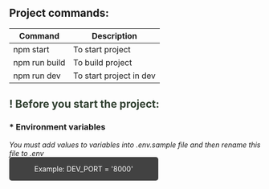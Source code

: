 ## Project commands:
| Command | Description |
| ----------- | ----------- |
| npm start    | To start project   |
| npm run build    | To build project   |
| npm run dev    | To start project in dev   |

<h2 style='color: rgb(49, 64, 49);'>! Before you start the project:</h2>

### * Environment variables
*You must add values to variables into .env.sample file and then rename this file to .env*

<span style='background-color: rgb(66, 66, 66);padding: 15px 50px; border-radius: 5px; color: #fff'>Example: DEV_PORT = '8000'</span>